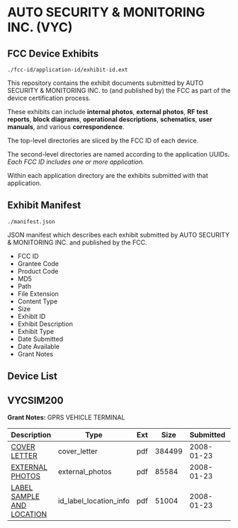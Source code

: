 # AUTO SECURITY & MONITORING INC. (VYC)
## FCC Device Exhibits

```
./fcc-id/application-id/exhibit-id.ext
```

This repository contains the exhibit documents submitted by AUTO SECURITY & MONITORING INC. to (and published by) the FCC as part of the device certification process.

These exhibits can include **internal photos**, **external photos**, **RF test reports**, **block diagrams**, **operational descriptions**, **schematics**, **user manuals**, and various **correspondence**.

The top-level directories are sliced by the FCC ID of each device.

The second-level directories are named according to the application UUIDs. *Each FCC ID includes one or more application.*

Within each application directory are the exhibits submitted with that application. 

## Exhibit Manifest

```
./manifest.json
```

JSON manifest which describes each exhibit submitted by AUTO SECURITY & MONITORING INC. and published by the FCC.

- FCC ID
- Grantee Code
- Product Code
- MD5
- Path
- File Extension
- Content Type
- Size
- Exhibit ID
- Exhibit Description
- Exhibit Type
- Date Submitted
- Date Available
- Grant Notes

## Device List
## VYCSIM200
**Grant Notes:** GPRS VEHICLE TERMINAL

| Description | Type | Ext | Size | Submitted | Available |
| ----------- | ---- | --- | ---- | --------- | --------- |
| [COVER LETTER](VYCSIM200/965a28f717deafb80caaf1844305eb25/893148.pdf) | cover_letter | pdf | 384499 | 2008-01-23 | 2008-01-23 |
| [EXTERNAL PHOTOS](VYCSIM200/965a28f717deafb80caaf1844305eb25/893146.pdf) | external_photos | pdf | 85584 | 2008-01-23 | 2008-01-23 |
| [LABEL SAMPLE AND LOCATION](VYCSIM200/965a28f717deafb80caaf1844305eb25/893147.pdf) | id_label_location_info | pdf | 51004 | 2008-01-23 | 2008-01-23 |
